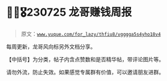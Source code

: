 # 👨‍🏫🎖️230725 龙哥赚钱周报

> 原文：[`www.yuque.com/for_lazy/thfiu8/vgggga5s4yho18v4`](https://www.yuque.com/for_lazy/thfiu8/vgggga5s4yho18v4)



每周更新，龙哥风向标另外文档分享。 

【中括号】为分类，帖子内含点赞数和是否精华帖，带评论图片等。 



请勿外流，防止失效。如果感觉专属群有价值，可以邀请朋友进群。 









